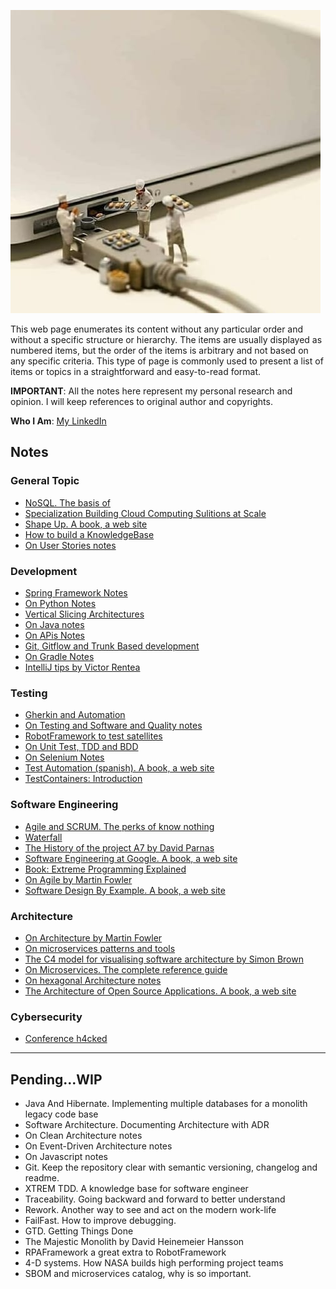 ![](images/tech_and_bread.jpeg)

This web page enumerates its content without any particular order and without a specific structure or hierarchy. The items are usually displayed as numbered items, but the order of the items is arbitrary and not based on any specific criteria. This type of page is commonly used to present a list of items or topics in a straightforward and easy-to-read format.

**IMPORTANT**: All the notes here represent my personal research and opinion. I will keep references to original author and copyrights.

**Who I Am**: [My LinkedIn](https://www.linkedin.com/in/matiasmiguez/)

## Notes

### General Topic
- [NoSQL. The basis of](/pages/nosql_the_basis_of.md) 
- [Specialization Building Cloud Computing Sulitions at Scale](/pages/specialization_building_clou-d_computing_solutions_at_scale.md)
- [Shape Up. A book, a web site](https://basecamp.com/shapeup)
- [How to build a KnowledgeBase](/pages/how_to_build_a_knowledge_base.md)
- [On User Stories notes](/pages/on_user_stories_notes.md)
### Development
- [Spring Framework Notes](/pages/spring_framework_notes.md)
- [On Python Notes](/pages/on_python_notes.md)
- [Vertical Slicing Architectures](/pages/vertical_slicing_architectures.md)
- [On Java notes](/pages/on_java_notes.md)
- [On APis Notes](/pages/on_rest_api_notes.md)
- [Git, Gitflow and Trunk Based development](/pages/git_and_gitflow_trunk_based_dev.md) 
- [On Gradle Notes](/pages/on_gradle_notes.md)
- [IntelliJ tips by Victor Rentea](intellij_tips.md)
### Testing
- [Gherkin and Automation](pages/gherkin_and_automation.md)
- [On Testing and Software and Quality notes](/pages/on_testing_and_software_quality_notes.md)
- [RobotFramework to test satellites](robotframework_to_test_satellites.md)
- [On Unit Test, TDD and BDD](/pages/on_unit_test_tdd_and_bdd.md)
- [On Selenium Notes](/pages/on_selenium_notes.md)
- [Test Automation (spanish). A book, a web site](https://nicopaez.gitbook.io/test-automation/)
- [TestContainers: Introduction](/pages/testcontainers.md)
### Software Engineering
- [Agile and SCRUM. The perks of know nothing](agile_and_scrum.md)
- [Waterfall](/pages/waterfall.md)
- [The History of the project A7 by David Parnas](/pages/the_history_of_the_project_A7_by_David_Parnas.md)
- [Software Engineering at Google. A book, a web site](https://abseil.io/resources/swe-book)
- [Book: Extreme Programming Explained](/pages/book_extreme_programming_explained.md)
- [On Agile by Martin Fowler](https://martinfowler.com/agile.html)
- [Software Design By Example. A book, a web site](https://third-bit.com/sdxjs/)
### Architecture
- [On Architecture by Martin Fowler](https://martinfowler.com/architecture/)
- [On microservices patterns and tools](/pages/on_microservices_patterns_and_tools.md)
- [The C4 model for visualising software architecture by Simon Brown](https://c4model.com/)
- [On Microservices. The complete reference guide](https://microservices.io/)
- [On hexagonal Architecture notes](/pages/on_hexagonal_architecture_notes.md)
- [The Architecture of Open Source Applications. A book, a web site](http://aosabook.org/en/index.html)

### Cybersecurity

* [Conference h4cked](/pages/cybersecurity_h4ck3d.md)



----

## Pending...WIP

- Java And Hibernate. Implementing multiple databases for a monolith legacy code base
- Software Architecture. Documenting Architecture with ADR
- On Clean Architecture notes
- On Event-Driven Architecture notes
- On Javascript notes
- Git. Keep the repository clear with semantic versioning, changelog and readme.
- XTREM TDD. A knowledge base for software engineer
- Traceability. Going backward and forward to better understand
- Rework. Another way to see and act on the modern work-life
- FailFast. How to improve debugging.
- GTD. Getting Things Done
- The Majestic Monolith by David Heinemeier Hansson
- RPAFramework a great extra to RobotFramework
- 4-D systems. How NASA builds high performing project teams
- SBOM and microservices catalog, why is so important. 